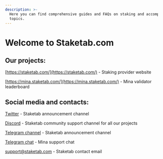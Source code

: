 ```yaml
---
description: >-
  Here you can find comprehensive guides and FAQs on staking and accompanying
  topics.
---
```


# Welcome to Staketab.com

## Our projects:

[https://staketab.com/](https://staketab.com/) - Staking provider website

[https://mina.staketab.com/](https://mina.staketab.com/) - Mina validator leaderboard

## Social media and contacts:

[Twitter](https://twitter.com/staketab) - Staketab announcement channel

[Discord](https://discord.com/invite/6QUayW3ykD) - Staketab community support channel for all our projects

[Telegram channel](https://t.me/staketab_ann) - Staketab announcement channel

[Telegram chat](https://t.me/mina_staketab) - Mina support chat

support@staketab.com - Staketab contact email


